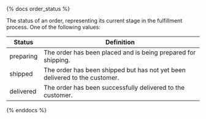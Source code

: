 
{% docs order_status %}

The status of an order, representing its current stage in the fulfillment process. One of the following values:

| Status      | Definition                                                                |
|-------------|---------------------------------------------------------------------------|
| preparing   | The order has been placed and is being prepared for shipping.             |
| shipped     | The order has been shipped but has not yet been delivered to the customer.|
| delivered   | The order has been successfully delivered to the customer.                |

{% enddocs %}
